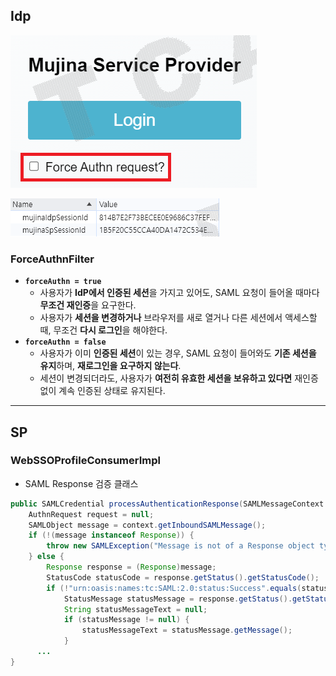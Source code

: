 ## Idp
![img.png](../../image/mujina1.PNG)  

![img.png](../../image/mujina2.PNG)  

### ForceAuthnFilter
- **`forceAuthn = true`**
    - 사용자가 **IdP에서 인증된 세션**을 가지고 있어도, SAML 요청이 들어올 때마다 **무조건 재인증**을 요구한다.
    - 사용자가 **세션을 변경하거나** 브라우저를 새로 열거나 다른 세션에서 액세스할 때, 무조건 **다시 로그인**을 해야한다.
- **`forceAuthn = false`**
    - 사용자가 이미 **인증된 세션**이 있는 경우, SAML 요청이 들어와도 **기존 세션을 유지**하며, **재로그인을 요구하지 않는다**.
    - 세션이 변경되더라도, 사용자가 **여전히 유효한 세션을 보유하고 있다면** 재인증 없이 계속 인증된 상태로 유지된다.

- - -
## SP  
### WebSSOProfileConsumerImpl
* SAML Response 검증 클래스  
```java
public SAMLCredential processAuthenticationResponse(SAMLMessageContext context) throws SAMLException, SecurityException, ValidationException, DecryptionException {
    AuthnRequest request = null;
    SAMLObject message = context.getInboundSAMLMessage();
    if (!(message instanceof Response)) {
        throw new SAMLException("Message is not of a Response object type");
    } else {
        Response response = (Response)message;
        StatusCode statusCode = response.getStatus().getStatusCode();
        if (!"urn:oasis:names:tc:SAML:2.0:status:Success".equals(statusCode.getValue())) {
            StatusMessage statusMessage = response.getStatus().getStatusMessage();
            String statusMessageText = null;
            if (statusMessage != null) {
                statusMessageText = statusMessage.getMessage();
            }
      ...
}
```
